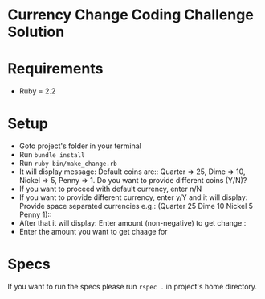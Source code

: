 # Currency Change Coding Challenge Solution
# Requirements
- Ruby = 2.2

# Setup
- Goto project's folder in your terminal
- Run `bundle install`
- Run `ruby bin/make_change.rb`
- It will display message: Default coins are:: Quarter => 25, Dime => 10, Nickel => 5, Penny => 1. Do you want to provide different coins (Y/N)?
- If you want to proceed with default currency, enter n/N
- If you want to provide different currency, enter y/Y and it will display: Provide space separated currencies e.g.: (Quarter 25 Dime 10 Nickel 5 Penny 1)::
- After that it will display: Enter amount (non-negative) to get change::
- Enter the amount you want to get chaage for

# Specs
If you want to run the specs please run `rspec .` in project's home directory.